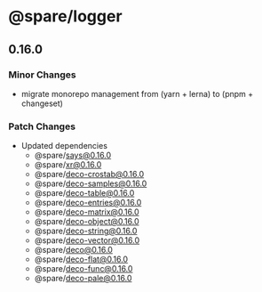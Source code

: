 # @spare/logger

## 0.16.0

### Minor Changes

- migrate monorepo management from (yarn + lerna) to (pnpm + changeset)

### Patch Changes

- Updated dependencies
  - @spare/says@0.16.0
  - @spare/xr@0.16.0
  - @spare/deco-crostab@0.16.0
  - @spare/deco-samples@0.16.0
  - @spare/deco-table@0.16.0
  - @spare/deco-entries@0.16.0
  - @spare/deco-matrix@0.16.0
  - @spare/deco-object@0.16.0
  - @spare/deco-string@0.16.0
  - @spare/deco-vector@0.16.0
  - @spare/deco@0.16.0
  - @spare/deco-flat@0.16.0
  - @spare/deco-func@0.16.0
  - @spare/deco-pale@0.16.0
